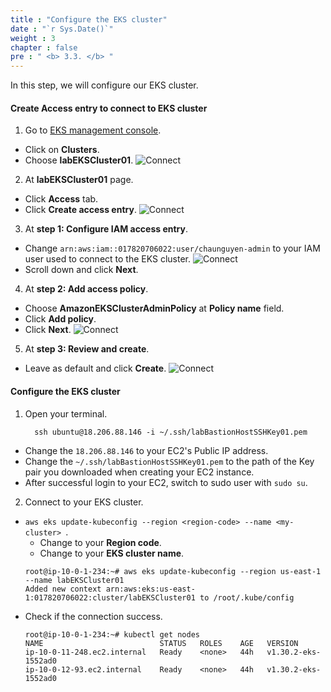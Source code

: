 ```yaml
---
title : "Configure the EKS cluster"
date : "`r Sys.Date()`"
weight : 3
chapter : false
pre : " <b> 3.3. </b> "
---
```


In this step, we will configure our EKS cluster.

#### Create **Access entry** to connect to EKS cluster
1. Go to [EKS management console](https://console.aws.amazon.com/eks/home).
  - Click on **Clusters**.
  - Choose **labEKSCluster01**.
  ![Connect](/workshop-01-wordpress-deployment-on-eks/images/4.configure/ws01-configure12.png)

2. At **labEKSCluster01** page.
  - Click **Access** tab.
  - Click **Create access entry**.
  ![Connect](/workshop-01-wordpress-deployment-on-eks/images/4.configure/ws01-configure08.png)

3. At **step 1: Configure IAM access entry**.
  - Change ``arn:aws:iam::017820706022:user/chaunguyen-admin`` to your IAM user used to connect to the EKS cluster.
  ![Connect](/workshop-01-wordpress-deployment-on-eks/images/4.configure/ws01-configure09.png)
  - Scroll down and click **Next**.

4. At **step 2: Add access policy**.
  - Choose **AmazonEKSClusterAdminPolicy** at **Policy name** field.
  - Click **Add policy**.
  - Click **Next**.
  ![Connect](/workshop-01-wordpress-deployment-on-eks/images/4.configure/ws01-configure10.png)

5. At **step 3: Review and create**.
  - Leave as default and click **Create**.
  ![Connect](/workshop-01-wordpress-deployment-on-eks/images/4.configure/ws01-configure11.png)

#### Configure the EKS cluster
1. Open your terminal.
    ```
      ssh ubuntu@18.206.88.146 -i ~/.ssh/labBastionHostSSHKey01.pem
    ```
  - Change the ``18.206.88.146`` to your EC2's Public IP address.
  - Change the ``~/.ssh/labBastionHostSSHKey01.pem`` to the path of the Key pair you downloaded when creating your EC2 instance.
  - After successful login to your EC2, switch to sudo user with ``sudo su``.

2. Connect to your EKS cluster.
  - ``aws eks update-kubeconfig --region <region-code> --name <my-cluster>
``.
    + Change <region-code> to your **Region code**.
    + Change <my-cluster> to your **EKS cluster name**.
    ```
    root@ip-10-0-1-234:~# aws eks update-kubeconfig --region us-east-1 --name labEKSCluster01
    Added new context arn:aws:eks:us-east-1:017820706022:cluster/labEKSCluster01 to /root/.kube/config
    ```
  - Check if the connection success.
    ```
    root@ip-10-0-1-234:~# kubectl get nodes
    NAME                          STATUS   ROLES    AGE   VERSION
    ip-10-0-11-248.ec2.internal   Ready    <none>   44h   v1.30.2-eks-1552ad0
    ip-10-0-12-93.ec2.internal    Ready    <none>   44h   v1.30.2-eks-1552ad0
    ```